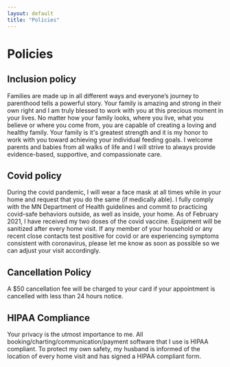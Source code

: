 ```yaml
---
layout: default
title: "Policies"
---
```


# Policies

## Inclusion policy

Families are made up in all different ways and everyone’s journey to parenthood tells a powerful story. Your family is amazing and strong in their own right and I am truly blessed to work with you at this precious moment in your lives. No matter how your family looks, where you live, what you believe or where you come from, you are capable of creating a loving and healthy family. Your family is it's greatest strength and it is my honor to work with you toward achieving your individual feeding goals. I welcome parents and babies from all walks of life and I will strive to always provide evidence-based, supportive, and compassionate care. 
 
## Covid policy

During the covid pandemic, I will wear a face mask at all times while in your home and request that you do the same (if medically able). I fully comply with the MN Department of Health guidelines and commit to practicing covid-safe behaviors outside, as well as inside, your home. As of February 2021, I have received my two doses of the covid vaccine. Equipment will be sanitized after every home visit. If any member of your household or any recent close contacts test positive for covid or are experiencing symptoms consistent with coronavirus, please let me know as soon as possible so we can adjust your visit accordingly. 

## Cancellation Policy

A $50 cancellation fee will be charged to your card if your appointment is cancelled with less than 24 hours notice. 

## HIPAA Compliance

Your privacy is the utmost importance to me. All booking/charting/communication/payment software that I use is HIPAA compliant. To protect my own safety, my husband is informed of the location of every home visit and has signed a HIPAA compliant form.

